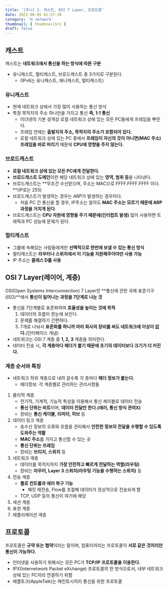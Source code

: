 ```yaml
---
title: '[후니] 2. 캐스트, OSI 7 Layer, 프로토콜'
date: 2021-06-05 01:57:30
category: '🌐 network'
thumbnail: { thumbnailSrc }
draft: false
---
```


## 캐스트

캐스트는 **네트워크에서 통신을 하는 방식에 따른 구분**

- 유니캐스트, 멀티캐스트, 브로드캐스트 총 3가지로 구분된다.
  - (IPv6는 유니캐스트, 애니캐스트, 멀티캐스트)

### 유니캐스트

- 현재 네트워크 상에서 가장 많이 사용하는 통신 방식
- 특정 목적지의 주소 하나만을 가지고 통신 **즉, 1:1 통신**
  - 이더넷의 기본 성격상 로컬 네트워크 상에 있는 모든 PC들에게 프레임을 뿌린다.
  - 프레임 안에는 **출발지의 주소, 목적지의 주소가 포함되어 있다.**
  - 로컬 네트워크 상에 있는 PC 중에서 **프레임이 자신의 것이 아니면(MAC 주소) 프레임을 바로 버리기** 때문에 **CPU에 영향을 주지 않는다.**

### 브로드캐스트

- **로컬 네트워크 상에 있는 모든 PC에게 전달한다.**
- **브로드캐스트 도메인**이란 해당 네트워크 상에 있는 **영역, 범위 등**을 나타낸다.
- 브로드캐스트는 **무조건 수신받으며, 주소는 MAC으로 FFFF.FFFF.FFFF 이다. **(IP로는 255)
- 브로드캐스트가 발생하는 경우는 *ARP*가 발생하는 경우이다.
  - 처음 PC 간 통신을 할 경우, IP주소는 알아도 **MAC 주소는 모르기 때문에 ARP 과정을 거치게 된다**.
- 브로드캐스트는 **CPU 자원에 영향을 주기 때문에(인터럽트 발생)** 많이 사용하면 트래픽과 PC 성능에 문제가 된다.

### 멀티캐스트

- 그룹에 속해있는 사람들에게만 **선택적으로 한번에 보낼 수 있는 통신 방식**
- 멀티캐스트는 **라우터나 스위치에서 이 기능을 지원해주어야만 사용 가능**
- IP 주소는 **클래스 D를 사용**

## OSI 7 Layer(레이어, 계층)

OSI(Open Systems Interconnection) 7 Layer란 **통신에 관한 국제 표준기구(ISO)**에서 **통신이 일어나는 과정을 7단계로 나눈 것**

- 통신을 7단계별로 표준화하여 **효율성을 높이는 것에 목적**
  1. 데이터의 흐름이 한눈에 보인다.
  2. 문제를 해결하기 간편하다.
  3. 7개로 나눠서 **표준화를 하니까 여러 회사의 장비를 써도 네트워크에 이상이 없다.**(인터페이스 개념)
- 네트워크는 OSI 7 계층 중 **1, 2, 3** 계층을 의미한다.
- 데이터 전송 시, **각 계층마다 헤더가 붙기 때문에 초기의 데이터보다 크기가 더 커진다.**

### 계층 순서와 특징

- 네트워크 하위 계층으로 내려 갈수록 각 층마다 **헤더 정보가 붙는다.**
  - 헤더정보: 각 계층별로 관리하는 관리사항들

1. 물리적 계층
   - 전기적, 기계적, 기능적 특성을 이용해서 통신 케이블로 데이터 전송
   - **통신 단위는 비트**이며, **데이터 전달만 한다.(에러, 통신 방식 관여X)**
   - 장비는 **통신 케이블, 리피터, 허브** 등
2. 데이터 링크 계층
   - 송수신 정보의 오류와 흐름을 관리해서 **안전한 정보의 전달을 수행할 수 있도록 도와주는 역활**
   - **MAC 주소**를 가지고 통신할 수 있는 곳
   - **통신 단위는 프레임**
   - 장비는 **브리지, 스위치** 등
3. 네트워크 계층
   - 데이터를 목적지까지 **가장 안전하고 빠르게 전달하는 역할(라우팅)**
   - 장비는 **라우터, Layer 3 스위치(라우팅 기능을 수행하는 스위치)** 등
4. 전송 계층
   - **플로 컨트롤과 에러 복구 기능**
     - 패킷 재전송, Flow를 조절해 데이터가 정상적으로 전송되게 함
   - TCP, UDP 등의 통신이 여기에 해당
5. 세션 계층
6. 표현 계층
7. 애플리케이션 계층

## 프로토콜

프로토콜은 **규약 또는 협약**이라는 말이며, 컴퓨터끼리는 프로토콜이 **서로 같은 것끼리만 통신이 가능하다.**

- 인터넷을 사용하기 위해서는 모든 PC가 **TCP/IP 프로토콜을 이용한다.**
- IPX(Internetwork Packet eXchange) 프로토콜의 한 방식으로서, 내부 네트워크 상에 있는 PC끼리 연결하기 위함
- 애플토크(AppleTalk)는 매킨토시끼리 통신을 위한 프로토콜

